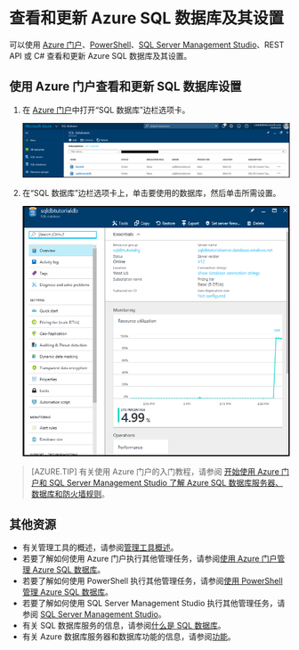 <properties
    pageTitle="查看和更新 Azure SQL 数据库及其设置 | Azure"
    description="有关如何使用 Azure 门户和 PowerShell 查看和更新 Azure SQL 数据库设置的快速参考。"
    services="sql-database"
    documentationcenter=""
    author="CarlRabeler"
    manager="jhubbard"
    editor="" />
<tags
    ms.service="sql-database"
    ms.custom="single databases"
    ms.devlang="NA"
    ms.workload="data-management"
    ms.topic="article"
    ms.tgt_pltfrm="NA"
    ms.date="11/14/2016"
    wacn.date="01/20/2017"
    ms.author="carlrab" />  


# 查看和更新 Azure SQL 数据库及其设置

可以使用 [Azure 门户](/documentation/articles/sql-database-manage-portal/)、[PowerShell](/documentation/articles/sql-database-manage-powershell/)、[SQL Server Management Studio](/documentation/articles/sql-database-manage-azure-ssms/)、REST API 或 C# 查看和更新 Azure SQL 数据库及其设置。

## 使用 Azure 门户查看和更新 SQL 数据库设置

1. 在 [Azure 门户](https://portal.azure.cn/)中打开“SQL 数据库”边栏选项卡。

    ![SQL 数据库](./media/sql-database-get-started/sql-databases.png)  


2. 在“SQL 数据库”边栏选项卡上，单击要使用的数据库，然后单击所需设置。

    ![“新建示例数据库”边栏选项卡](./media/sql-database-get-started/new-sample-db-blade.png)  


> [AZURE.TIP]
有关使用 Azure 门户的入门教程，请参阅 [开始使用 Azure 门户和 SQL Server Management Studio 了解 Azure SQL 数据库服务器、数据库和防火墙规则](/documentation/articles/sql-database-get-started/)。
>

## 其他资源
* 有关管理工具的概述，请参阅[管理工具概述](/documentation/articles/sql-database-manage-overview/)。
* 若要了解如何使用 Azure 门户执行其他管理任务，请参阅[使用 Azure 门户管理 Azure SQL 数据库](/documentation/articles/sql-database-manage-portal/)。
* 若要了解如何使用 PowerShell 执行其他管理任务，请参阅[使用 PowerShell 管理 Azure SQL 数据库](/documentation/articles/sql-database-manage-powershell/)。
* 若要了解如何使用 SQL Server Management Studio 执行其他管理任务，请参阅 [SQL Server Management Studio](/documentation/articles/sql-database-manage-azure-ssms/)。
* 有关 SQL 数据库服务的信息，请参阅[什么是 SQL 数据库](/documentation/articles/sql-database-technical-overview/)。
* 有关 Azure 数据库服务器和数据库功能的信息，请参阅[功能](/documentation/articles/sql-database-features/)。

<!---HONumber=Mooncake_0116_2017-->